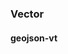 ### Vector

<!-- #### vector point
<code src="./vector/point.tsx"></code>

#### vector line
<code src="./vector/line.tsx"></code> -->

#### geojson-vt
<code src="./vector/geojson-vt.tsx"></code>

<!-- #### debugLayer
<code src="./vector/debugLayer.tsx"></code> -->